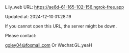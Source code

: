 Lily_web URL: https://ae6d-61-165-102-156.ngrok-free.app

Updated at: 2024-12-10 01:28:19

If you cannot open this URL, the server might be down.

Please contact: 

goley04@foxmail.com Or Wechat:GL_yeaH